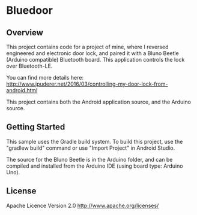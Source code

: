 Bluedoor
=====================

Overview
--------------

This project contains code for a project of mine, where I reversed engineered
and electronic door lock, and paired it with a Bluno Beetle (Arduino compatible)
Bluetooth board.  This application controls the lock over Bluetooth-LE.

You can find more details here:
http://www.jpuderer.net/2016/03/controlling-my-door-lock-from-android.html

This project contains both the Android application source, and the Arduino source.


Getting Started
---------------

This sample uses the Gradle build system. To build this project, use the
"gradlew build" command or use "Import Project" in Android Studio.

The source for the Bluno Beetle is in the Arduino folder, and can be compiled
and installed from the Arduino IDE (using board type: Arduino Uno).

License
-------

Apache Licence Version 2.0
http://www.apache.org/licenses/

